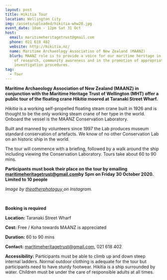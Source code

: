 ```yaml
---
layout: post
title: Hikitia Tour
location: Wellington City
img: /assets/uploaded/hikitia-whw20.jpg
event_date: 10am - 12pm Sat 31 Oct
host:
  email: maritimeheritagetrust@gmail.com
  phone: 021 618 402
  website: http://hikitia.nz/
  name: Maritime Archaeology Association of New Zealand (MAANZ)
  blurb: MAANZ role is to provide a voice for our maritime heritage in the areas
    of research, community awareness and in the promotion of appropriate site
    investigation procedures.
tag:
  - Tour
---
```

**Maritime Archaeology Association of New Zealand (MAANZ) in conjunction with the Maritime Heritage Trust of Wellington (MHT) offer a public tour of the floating crane *Hikitia* moored at Taranaki Street Wharf.**

*Hikitia* is a working self-propelled floating steam crane built in 1926 and is thought to be the only working steam crane of her type in the world. Onboard the vessel is the MAANZ Conservation Laboratory. 

Built and manned by volunteers since 1997 the Lab produces museum standard conservation of artefacts. We know of no other Conservation Lab on an historic ship in the world. 

The tour will commence with a briefing, followed by a walk around the ship including viewing the Conservation Laboratory. Tours take about 60 to 90 mins.

**Participants must book their place on the tour by emailing  ​maritimeheritagetrust@gmail.com​ by 5pm on Friday 30 October 2020. Limited to 10 people** 

*Image by [theotherphotoguy ](https://www.instagram.com/theotherphotoguy/)on Instagram.*

<br>

**Booking is required**

**Location:** Taranaki Street Wharf

**Cost:** Free / Koha towards MAANZ is appreciated 

**Duration:** 60 to 90 mins

**Contact:** maritimeheritagetrust@gmail.com, 021 618 402

**Accessibility:** Participants must be able to climb up and down steep internal ladders. Normal outdoor clothing is adequate for the tour but participants need to have sturdy footwear. Hikitia is a ship surrounded by water. Children must be under the care of responsible adults at all times.